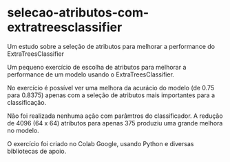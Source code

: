 # selecao-atributos-com-extratreesclassifier
Um estudo sobre a seleção de atributos para melhorar a performance do ExtraTreesClassifier

Um pequeno exercício de escolha de atributos para melhorar a performance de um modelo usando o ExtraTreesClassifier.

No exercício é possível ver uma melhora da acurácio do modelo (de 0.75 para 0.8375) apenas com a seleção de atributos mais importantes para a classificação.

Não foi realizada nenhuma ação com parâmtros do classificador. A redução de 4096 (64 x 64) atributos para apenas 375 produziu uma grande melhora no modelo.

O exercício foi criado no Colab Google, usando Python e diversas bibliotecas de apoio.
